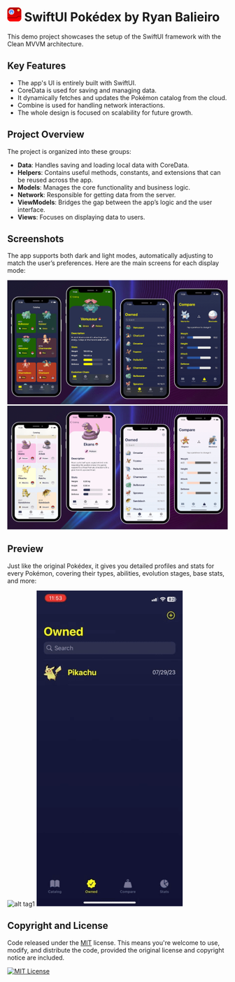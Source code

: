# <img src="readme-assets/logo.png"> SwiftUI Pokédex by Ryan Balieiro

This demo project showcases the setup of the SwiftUI framework with the Clean MVVM architecture.

## Key Features

- The app's UI is entirely built with SwiftUI.
- CoreData is used for saving and managing data.
- It dynamically fetches and updates the Pokémon catalog from the cloud.
- Combine is used for handling network interactions.
- The whole design is focused on scalability for future growth.

## Project Overview

The project is organized into these groups:

- **Data**: Handles saving and loading local data with CoreData.
- **Helpers**: Contains useful methods, constants, and extensions that can be reused across the app.
- **Models**: Manages the core functionality and business logic.
- **Network**: Responsible for getting data from the server.
- **ViewModels**: Bridges the gap between the app’s logic and the user interface.
- **Views**: Focuses on displaying data to users.

## Screenshots

The app supports both dark and light modes, automatically adjusting to match the user’s preferences. Here are the main screens for each display mode:

![alt tag1](readme-assets/dark.png)
![alt tag1](readme-assets/light.png)

## Preview

Just like the original Pokédex, it gives you detailed profiles and stats for every Pokémon, covering their types, abilities, evolution stages, base stats, and more:

![alt tag1](readme-assets/preview1.gif)
![alt tag1](readme-assets/preview2.gif)

## Copyright and License

Code released under the [MIT](https://github.com/ryanbalieiro/SwiftUI-Pokedex/blob/main/LICENSE) license. This means you're welcome to use, modify, and distribute the code, provided the original license and copyright notice are included.

[![MIT License](https://img.shields.io/badge/License-MIT-green.svg)](https://choosealicense.com/licenses/mit/)